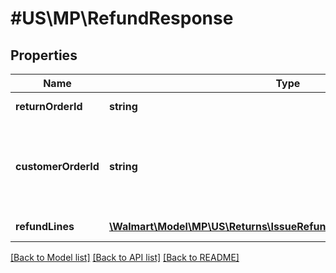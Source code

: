# #US\MP\RefundResponse

## Properties

Name | Type | Description | Notes
------------ | ------------- | ------------- | -------------
**returnOrderId** | **string** | The return order id | [optional]
**customerOrderId** | **string** | A unique ID associated with the sales order for specified customer | [optional]
**refundLines** | [**\Walmart\Model\MP\US\Returns\IssueRefundRequestRefundLinesInner[]**](IssueRefundRequestRefundLinesInner.md) | Array of refund lines | [optional]


[[Back to Model list]](../) [[Back to API list]](../../Api/US/MP) [[Back to README]](../../README.md)
